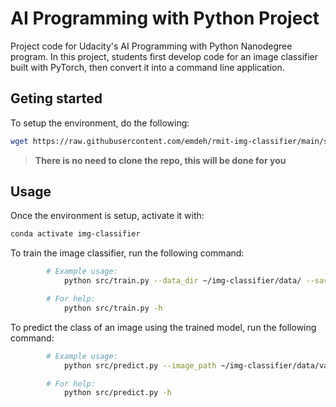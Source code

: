 # AI Programming with Python Project

Project code for Udacity's AI Programming with Python Nanodegree program. In this project, students first develop code for an image classifier built with PyTorch, then convert it into a command line application.

## Geting started

To setup the environment, do the following:

```bash
wget https://raw.githubusercontent.com/emdeh/rmit-img-classifier/main/scripts/setup.sh
```

>**There is no need to clone the repo, this will be done for you**

## Usage

Once the environment is setup, activate it with:
```bash
conda activate img-classifier
```

To train the image classifier, run the following command:
```bash
        # Example usage:
            python src/train.py --data_dir ~/img-classifier/data/ --save_dir ~/img-classifier/checkpoints/ --arch resnet50 --learning_rate 0.002 --hidden_units 512 --epochs 20 --device cpu

        # For help:
            python src/train.py -h
```

To predict the class of an image using the trained model, run the following command:
```bash
        # Example usage:
            python src/predict.py --image_path ~/img-classifier/data/valid/12/image_03997.jpg  --checkpoint ~/img-classifier/checkpoints/checkpoint.pth --top_k 3 --category_names ~/img-classifier/cat_to_name.json --device cpu

        # For help:
            python src/predict.py -h
```
